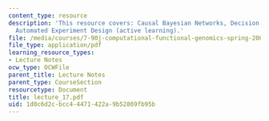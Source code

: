 ```yaml
---
content_type: resource
description: 'This resource covers: Causal Bayesian Networks, Decision tree models,
  Automated Experiment Design (active learning).'
file: /media/courses/7-90j-computational-functional-genomics-spring-2005/1d0c6d2cbcc44471422a9b52869fb95b_lecture_17.pdf
file_type: application/pdf
learning_resource_types:
- Lecture Notes
ocw_type: OCWFile
parent_title: Lecture Notes
parent_type: CourseSection
resourcetype: Document
title: lecture_17.pdf
uid: 1d0c6d2c-bcc4-4471-422a-9b52869fb95b
---
```

